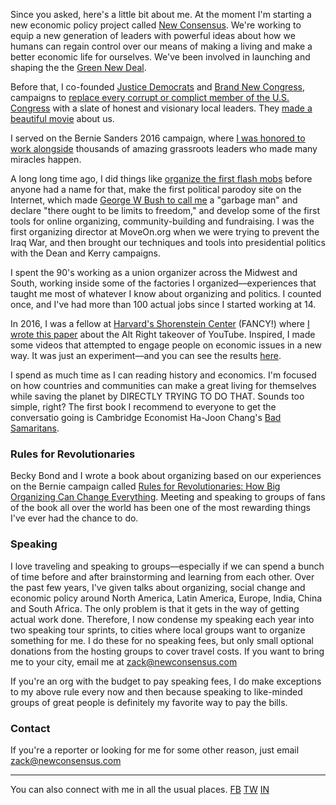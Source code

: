 Since you asked, here's a little bit about me. At the moment I'm starting a new economic policy project called [New Consensus](http://newconsensus.com). We're working to equip a new generation of leaders with powerful ideas about how we humans can regain control over our means of making a living and make a better economic life for ourselves. We've been involved in launching and shaping the the [Green New Deal](https://www.vox.com/energy-and-environment/2018/12/21/18144138/green-new-deal-alexandria-ocasio-cortez). 

Before that, I co-founded [Justice Democrats](https://justicedemocrats.com/) and [Brand New Congress](http://brandnewcongress.org), campaigns to [replace every corrupt or complict member of the U.S. Congress](https://www.thenation.com/article/is-brand-new-congress-the-future-of-progressive-politics/) with a slate of honest and visionary local leaders. They [made a beautiful movie](https://knockdownthehouse.com) about us. 

I served on the Bernie Sanders 2016 campaign, where [I was honored to work alongside](https://www.bloomberg.com/politics/features/2016-02-24/behind-bernie-sanders-revolution-lies-a-meticulously-engineered-grassroots-network) thousands of amazing grassroots leaders who made many miracles happen.

A long long time ago, I did things like [organize the first flash mobs](https://www.motherjones.com/politics/2000/12/organizing-online/) before anyone had a name for that, make the first political parodoy site on the Internet, which made [George W Bush to call me](https://www.washingtonpost.com/wp-srv/WPcap/1999-11/29/002r-112999-idx.html) a "garbage man" and declare "there ought to be limits to freedom," and develop some of the first tools for online organizing, community-building and fundraising. I was the first organizing director at MoveOn.org when we were trying to prevent the Iraq War, and then brought our techniques and tools into presidential politics with the Dean and Kerry campaigns.

I spent the 90's working as a union organizer across the Midwest and South, working inside some of the factories I organized––experiences that taught me most of whatever I know about organizing and politics. I counted once, and I've had more than 100 actual jobs since I started working at 14. 

In 2016, I was a fellow at [Harvard's Shorenstein Center](http://news.harvard.edu/gazette/story/newsplus/shorenstein-center-announces-spring-2017-fellows/) (FANCY!) where [I wrote this paper](https://shorensteincenter.org/anatomy-of-alt-right-youtuber/) about the Alt Right takeover of YouTube. Inspired, I made some videos that attempted to engage people on economic issues in a new way. It was just an experiment––and you can see the results [here](https://www.youtube.com/channel/UCVrE6_b8mFBXkodk6gO54rg). 

I spend as much time as I can reading history and economics. I'm focused on how countries and communities can make a great living for themselves while saving the planet by DIRECTLY TRYING TO DO THAT. Sounds too simple, right? The first book I recommend to everyone to get the conversatio going is Cambridge Economist Ha-Joon Chang's [Bad Samaritans](https://www.amazon.com/dp/B003Z9L4NA/).

### Rules for Revolutionaries

Becky Bond and I wrote a book about organizing based on our experiences on the Bernie campaign called [Rules for Revolutionaries: How Big Organizing Can Change Everything](https://www.amazon.com/Rules-Revolutionaries-Organizing-Change-Everything-ebook/dp/B01MG20YZ0). Meeting and speaking to groups of fans of the book all over the world has been one of the most rewarding things I've ever had the chance to do.

### Speaking

I love traveling and speaking to groups––especially if we can spend a bunch of time before and after brainstorming and learning from each other. Over the past few years, I've given talks about organizing, social change and economic policy around North America, Latin America, Europe, India, China and South Africa. The only problem is that it gets in the way of getting actual work done. Therefore, I now condense my speaking each year into two speaking tour sprints, to cities where local groups want to organize something for me. I do these for no speaking fees, but only small optional donations from the hosting groups to cover travel costs. If you want to bring me to your city, email me at zack@newconsensus.com

If you're an org with the budget to pay speaking fees, I do make exceptions to my above rule every now and then because speaking to like-minded groups of great people is definitely my favorite way to pay the bills. 

### Contact
If you're a reporter or looking for me for some other reason, just email zack@newconsensus.com

_______

You can also connect with me in all the usual places. 
[FB](http://facebook.com/zackexley) [TW](http://twitter.com/zackexley) [IN](https://www.instagram.com/zackexley/)
